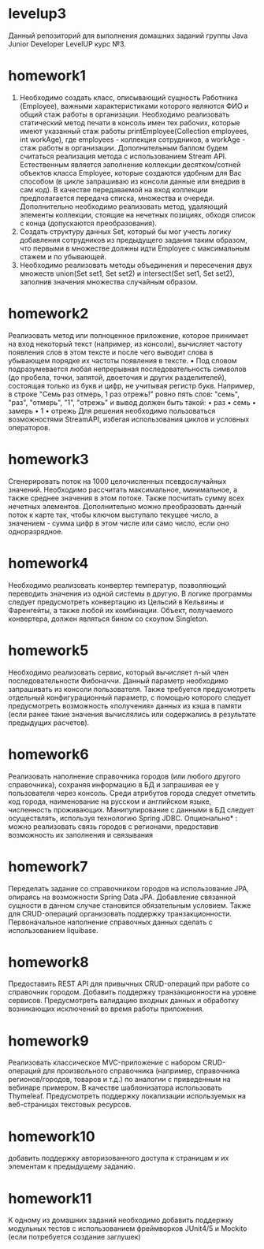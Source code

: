 # levelup3
Данный репозиторий для выполнения домашних заданий группы Java Junior Developer LevelUP курс №3.

# homework1
1. Необходимо создать класс, описывающий сущность Работника (Employee), важными
   характеристиками которого являются ФИО и общий стаж работы в организации. Необходимо
   реализовать статический метод печати в консоль имен тех рабочих, которые имеют указанный
   стаж работы printEmployee(Collection<Employee> employees, int workAge), где employees -
   коллекция сотрудников, а workAge - стаж работы в организации. Дополнительным баллом
   будем считаться реализация метода с использованием Stream API.
   Естественным является заполнение коллекции десятком/сотней объектов класса Employee,
   которые создаются удобным для Вас способом (в цикле запрашиваю из консоли данные или
   внедрив в сам код). В качестве передаваемой на вход коллекции предполагается передача
   списка, множества и очереди.
   Дополнительно необходимо реализовать метод, удаляющий элементы коллекции, стоящие на
   нечетных позициях, обходя список с конца (допускаются преобразования).
2. Создать структуру данных Set<Employee>, который бы мог учесть логику добавления
   сотрудников из предыдущего задания таким образом, что первыми в множестве должны идти
   Employee с максимальным стажем и по убывающей.
3. Необходимо реализовать методы объединения и пересечения двух множеств
   union(Set<Employee> set1, Set<Employee> set2) и intersect(Set<Employee> set1, Set<Employee>
   set2), заполнив значения множества случайным образом. 

# homework2
Реализовать метод или полноценное приложение, которое принимает на вход некоторый
текст (например, из консоли), вычисляет частоту появления слов в этом тексте и после чего
выводит слова в убывающем порядке их частоты появления в тексте. • Под словом подразумевается любая непрерывная последовательность символов (до
пробела, точки, запятой, двоеточия и других разделителей), состоящая только из букв и
цифр, не учитывая регистр букв.
Например, в строке "Семь раз отмерь, 1 раз отрежь!" ровно
пять слов: "семь", "раз", "отмерь", "1", "отрежь" и вывод должен быть такой: • раз
• семь
• замерь
• 1
• отрежь
Для решения необходимо пользоваться возможностями StreamAPI, избегая использования циклов и условных операторов.

# homework3
Сгенерировать поток на 1000 целочисленных псевдослучайных значений. Необходимо
рассчитать максимальное, минимальное, а также среднее значения в этом потоке. Также
посчитать сумму всех нечетных элементов. Дополнительно можно преобразовать данный
поток к карте так, чтобы ключом выступало текущее число, а значением - сумма цифр в
этом числе или само число, если оно одноразрядное.

# homework4
Необходимо реализовать конвертер температур, позволяющий
переводить значения из одной системы в другую. В логике
программы следует предусмотреть конвертацию из Цельсий в
Кельвины и Фаренгейты, а также любой их комбинации. Объект,
получаемого конвертера, должен являться бином со скоупом
Singleton.

# homework5
Необходимо реализовать сервис, который вычисляет n-ый член
последовательности Фибоначчи. Данный параметр необходимо
запрашивать из консоли пользователя. Также требуется
предусмотреть отдельный конфигурационный параметр, с
помощью которого следует предусмотреть возможность
«получения» данных из кэша в памяти (если ранее такие
значения вычислялись или содержались в результате
предыдущих расчетов).

# homework6
Реализовать наполнение справочника городов (или любого
другого справочника), сохраняя информацию в БД и запрашивая
ее у пользователя через консоль. Среди атрибутов города следует
отметить код города, наименование на русском и английском
языке, численность проживающих. Манипулирование с данными
в БД следует осуществлять, используя технологию Spring JDBC.
Опционально* : можно реализовать связь городов с регионами,
предоставив возможность их заполнения и связывания

# homework7
Переделать задание со справочником городов на использование
JPA, опираясь на возможности Spring Data JPA. Добавление
связанной сущности в данном случае становится обязательным
условием. Также для CRUD-операций организовать поддержку
транзакционности. Первоначальное наполнение справочных
данных сделать с использованием liquibase.

# homework8
Предоставить REST API для привычных CRUD-операций при
работе со справочник городом.
Добавить поддержку транзакционности на уровне сервисов.
Предусмотреть валидацию входных данных и обработку
возникающих исключений во время работы приложения.

# homework9
Реализовать классическое MVC-приложение с набором CRUD-
операций для произвольного справочника (например, справочника
регионов/городов, товаров и т.д.) по аналогии с приведенным на
вебинаре примером. В качестве шаблонизатора использовать
Thymeleaf. Предусмотреть поддержку локализации используемых
на веб-страницах текстовых ресурсов.

# homework10
добавить поддержку авторизованного доступа к страницам и их элементам к предыдущему заданию.

# homework11
К одному из домашних заданий необходимо добавить поддержку
модульных тестов с использованием фреймворков JUnit4/5 и
Mockito (если потребуется создание заглушек)